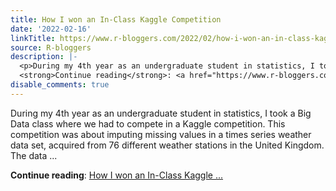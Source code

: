 ```yaml
---
title: How I won an In-Class Kaggle Competition
date: '2022-02-16'
linkTitle: https://www.r-bloggers.com/2022/02/how-i-won-an-in-class-kaggle-competition/
source: R-bloggers
description: |-
  <p>During my 4th year as an undergraduate student in statistics, I took a Big Data class where we had to compete in a Kaggle competition. This competition was about imputing missing values in a times series weather data set, acquired from 76 different weather stations in the United Kingdom. The data ...</p>
  <strong>Continue reading</strong>: <a href="https://www.r-bloggers.com/2022/02/how-i-won-an-in-class-kaggle-competition/">How I won an In-Class Kaggle ...
disable_comments: true
---
```

<p>During my 4th year as an undergraduate student in statistics, I took a Big Data class where we had to compete in a Kaggle competition. This competition was about imputing missing values in a times series weather data set, acquired from 76 different weather stations in the United Kingdom. The data ...</p>
<strong>Continue reading</strong>: <a href="https://www.r-bloggers.com/2022/02/how-i-won-an-in-class-kaggle-competition/">How I won an In-Class Kaggle ...